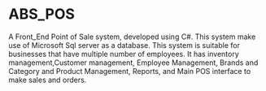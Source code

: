 # ABS_POS
A Front_End Point of Sale system, developed using C#.  This system make use of Microsoft Sql server as a database.  This system is suitable for businesses that have multiple number of employees.  It has inventory management,Customer management, Employee Management, Brands and Category and Product Management, Reports, and Main POS interface to make sales and orders.  
